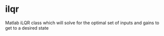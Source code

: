 # ilqr
Matlab iLQR class which will solve for the optimal set of inputs and gains to get to a desired state
